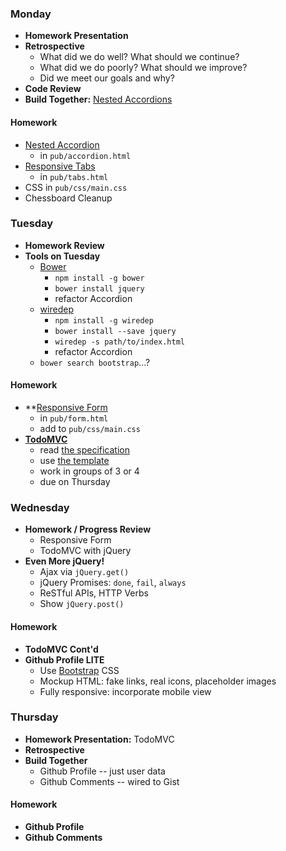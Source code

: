 ### Monday

* **Homework Presentation**
* **Retrospective**
  * What did we do well? What should we continue?
  * What did we do poorly? What should we improve?
  * Did we meet our goals and why?
* **Code Review**
* **Build Together:** [Nested Accordions](http://tympanus.net/Blueprints/NestedAccordion/)

#### Homework

* [Nested Accordion](http://tympanus.net/Blueprints/NestedAccordion/)
  * in `pub/accordion.html`
* [Responsive Tabs](http://tympanus.net/Blueprints/FullWidthTabs/)
  * in `pub/tabs.html`
* CSS in `pub/css/main.css`
* Chessboard Cleanup

### Tuesday

* **Homework Review**
* **Tools on Tuesday**
  * [Bower](http://bower.io)
    * `npm install -g bower`
    * `bower install jquery`
    * refactor Accordion
  * [wiredep](http://github.com/taptapship/wiredep)
    * `npm install -g wiredep`
    * `bower install --save jquery`
    * `wiredep -s path/to/index.html`
    * refactor Accordion
  * `bower search bootstrap`...?

#### Homework

* **[Responsive Form](http://tympanus.net/Blueprints/ResponsiveMultiColumnForm/)
  * in `pub/form.html`
  * add to `pub/css/main.css`
* **[TodoMVC](http://todomvc.com)**
  * read [the specification](https://github.com/tastejs/todomvc/blob/master/app-spec.md)
  * use [the template](https://github.com/tastejs/todomvc-app-template/)
  * work in groups of 3 or 4
  * due on Thursday

### Wednesday

* **Homework / Progress Review**
  * Responsive Form
  * TodoMVC with jQuery
* **Even More jQuery!**
  * Ajax via `jQuery.get()`
  * jQuery Promises: `done`, `fail`, `always`
  * ReSTful APIs, HTTP Verbs
  * Show `jQuery.post()`

#### Homework

* **TodoMVC Cont'd**
* **Github Profile LITE**
  * Use [Bootstrap](http://getbootstrap.com) CSS
  * Mockup HTML: fake links, real icons, placeholder images
  * Fully responsive: incorporate mobile view

### Thursday

* **Homework Presentation:** TodoMVC
* **Retrospective**
* **Build Together**
  * Github Profile -- just user data
  * Github Comments -- wired to Gist

#### Homework

* **Github Profile**
* **Github Comments**

